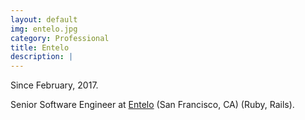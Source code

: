 ```yaml
---
layout: default
img: entelo.jpg
category: Professional
title: Entelo
description: |
---
```

  Since February, 2017.

  Senior Software Engineer at [Entelo](http://www.entelo.com/") (San Francisco, CA)
  (Ruby, Rails).
